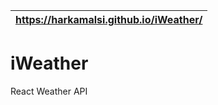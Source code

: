 https://harkamalsi.github.io/iWeather/ |
---------------------------------------|

# iWeather
React Weather API
